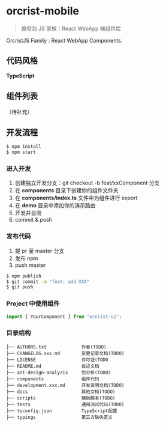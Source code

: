 # orcrist-mobile

> 兽咬剑 JS 家族：React WebApp 端组件库

OrcristJS Family : React WebApp Components.

## 代码风格

**TypeScript**

## 组件列表

（待补充）

## 开发流程

```bash
$ npm install
$ npm start
```

### 进入开发

1. 创建独立开发分支：git checkout -b feat/xxComponent 分支
1. 在 **components** 目录下创建你的组件文件夹
1. 在 **components/index.ts** 文件中为组件进行 export
1. 在 **demo** 目录中添加你的演示路由
1. 开发并自测
1. commit & push

### 发布代码

1. 提 pr 至 master 分支
1. 发布 npm
1. push master

```bash
$ npm publish
$ git commit -m "feat: add XXX"
$ git push
```

### **Project** 中使用组件

```js
import { YourComponent } from "orcrist-ui";
```

### 目录结构

```
├── AUTHORS.txt             作者(TODO)
├── CHANGELOG.xxx.md        变更记录文档(TODO)
├── LICENSE                 许可证(TODO
├── README.md               自述文档
├── ant-design-analysis     包分析(TODO)
├── components              组件代码
├── development.xxx.md      开发说明文档(TODO)
├── docs                    其他文档(TODO)
├── scripts                 辅助脚本(TODO)
├── tests                   通用测试代码(TODO)
├── tsconfig.json           TypeScript配置
├── typings                 第三方缺失定义
```
